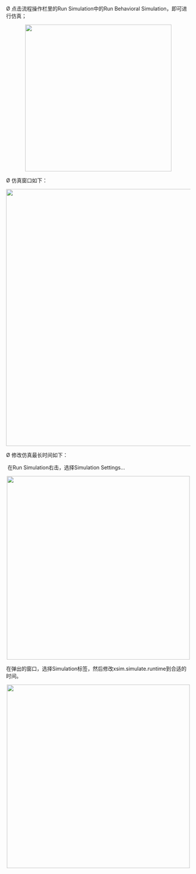  Ø 点击流程操作栏里的Run Simulation中的Run Behavioral Simulation，即可进行仿真；

<center><img src="../s6-1.png" width = 400></center>                            

 

Ø 仿真窗口如下：

  <center><img src="../s6-2.png" width = 700></center>   

 

Ø 修改仿真最长时间如下：

​    在Run Simulation右击，选择Simulation Settings...

   <center><img src="../s6-3.png" width = 500></center>   

​    在弹出的窗口，选择Simulation标签，然后修改xsim.simulate.runtime到合适的时间。

   <center><img src="../s6-4.png" width = 500></center>   



 

 

